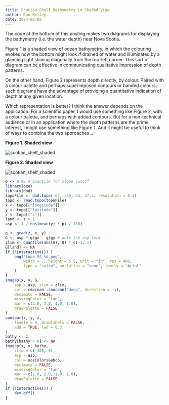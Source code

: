 ```yaml
---
title: Scotian Shelf Bathymetry in Shaded View
author: Dan Kelley
date: 2024-02-03
---
```


The code at the bottom of this posting makes two diagrams for displaying the
bathymetry (i.e. the water depth) near Nova Scotia.

Figure 1 is a shaded view of ocean bathymetry, in which the colouring evokes
how the bottom might look if drained of water and illuminated by a glancing
light shining diagonally from the top-left corner.  This sort of diagram can be
effective in communicating qualitative impression of depth patterns.

On the other hand, Figure 2 represents depth directly, by colour. Paired with a
colour palette and perhaps superimposed contours or banded colours, such
diagrams have the advantage of providing a quantitative indication of depth at
any given location.

Which representation is better?  I think the answer depends on the application.
For a scientific paper, I would use something like Figure 2, with a colour
palette, and perhaps with added contours.  But for a non-technical audience or
in an application where the depth patterns are the prime interest, I might use
something like Figure 1. And it might be useful to think of ways to combine the
two approaches...

**Figure 1. Shaded view**

![scotian_shelf_shaded](/dek_blog/docs/assets/images/2024-02-03-scotian-shelf-shaded-1.png)

**Figure 2. Shaded view**

![scotian_shelf_shaded](/dek_blog/docs/assets/images/2024-02-03-scotian-shelf-shaded-2.png)

```R
Q <- 0.95 # quantile for slope cutoff
library(oce)
library(dod)
topoFile <- dod.topo(-67, -59, 43, 47.3, resolution = 0.5)
topo <- read.topo(topoFile)
x <- topo[["longitude"]]
y <- topo[["latitude"]]
z <- topo[["z"]]
land <- z > 1
asp <- 1 / cos(mean(y) * pi / 180)

g <- grad(z, x, y)
G <- asp * g$gx - g$gy # note the asp term
zlim <- quantile(abs(G), Q) * c(-1, 1)
G[land] <- NA
if (!interactive()) {
    png("topo_SS_%d.png",
        width = 7, height = 5.5, unit = "in", res = 400,
        type = "cairo", antialias = "none", family = "Arial"
    )
}
imagep(x, y, G,
    asp = asp, zlim = zlim,
    col = cmocean::cmocean("deep", direction = -1),
    decimate = FALSE,
    missingColor = "tan",
    mar = c(2.0, 2.0, 1.0, 1.0),
    drawPalette = FALSE
)
contour(x, y, z,
    levels = 0, drawlabels = FALSE,
    add = TRUE, lwd = 0.3
)
bathy <- z
bathy[bathy > 0] <- NA
imagep(x, y, bathy,
    zlim = c(-400, 0),
    asp = asp,
    col = oceColorsGebco,
    decimate = FALSE,
    missingColor = "tan",
    mar = c(2.0, 2.0, 1.0, 1.0),
    drawPalette = FALSE
)
if (!interactive()) {
    dev.off()
}
```
